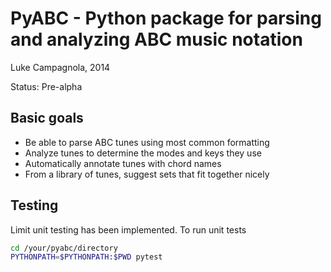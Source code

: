 PyABC - Python package for parsing and analyzing ABC music notation
===================================================================

Luke Campagnola, 2014


Status:  Pre-alpha


Basic goals
-----------

* Be able to parse ABC tunes using most common formatting
* Analyze tunes to determine the modes and keys they use
* Automatically annotate tunes with chord names
* From a library of tunes, suggest sets that fit together nicely


Testing
-------
Limit unit testing has been implemented. To run unit tests
```bash
cd /your/pyabc/directory
PYTHONPATH=$PYTHONPATH:$PWD pytest
```
